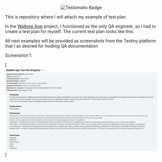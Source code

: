 
<p align="center">
  <img src="https://img.shields.io/badge/Test%20Plan-0C3B72?style=for-the-badge&logo=Testomatio" alt="Testomatio Badge" />
</p>

<p>This is repository where I will attach my example of test plan</p>

In the <a href="https://walkme.dog">Walkme App</a> project, I functioned as the only QA engineer, so I had to create a test plan for myself. The current test plan looks like this:

<!-- https://github.com/AndriiChornii/test-plan/blob/main/assets/WalkMeLogo.png --> 

All next examples will be provided as screenshots from the Testiny platform that I as desired for hodling QA documentation

Screenshot 1:

[![Screenshot 1](https://github.com/AndriiChornii/test-plan/blob/main/assets/TestPlan1.png)]
